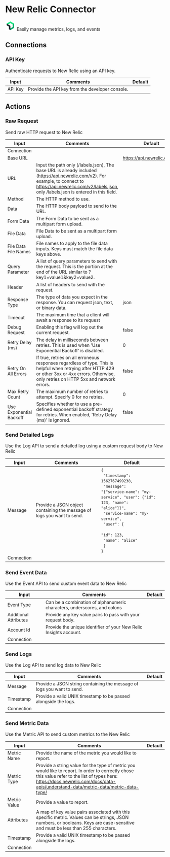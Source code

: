 # New Relic Connector

![New Relic](./assets/new-relic.png#connector-icon)
Easily manage metrics, logs, and events

## Connections

### API Key

Authenticate requests to New Relic using an API key.

| Input   | Comments                                        | Default |
| ------- | ----------------------------------------------- | ------- |
| API Key | Provide the API key from the developer console. |         |

## Actions

### Raw Request

Send raw HTTP request to New Relic

| Input                   | Comments                                                                                                                                                                                                            | Default                     |
| ----------------------- | ------------------------------------------------------------------------------------------------------------------------------------------------------------------------------------------------------------------- | --------------------------- |
| Connection              |                                                                                                                                                                                                                     |                             |
| Base URL                |                                                                                                                                                                                                                     | https://api.newrelic.com/v2 |
| URL                     | Input the path only (/labels.json), The base URL is already included (https://api.newrelic.com/v2). For example, to connect to https://api.newrelic.com/v2/labels.json, only /labels.json is entered in this field. |                             |
| Method                  | The HTTP method to use.                                                                                                                                                                                             |                             |
| Data                    | The HTTP body payload to send to the URL.                                                                                                                                                                           |                             |
| Form Data               | The Form Data to be sent as a multipart form upload.                                                                                                                                                                |                             |
| File Data               | File Data to be sent as a multipart form upload.                                                                                                                                                                    |                             |
| File Data File Names    | File names to apply to the file data inputs. Keys must match the file data keys above.                                                                                                                              |                             |
| Query Parameter         | A list of query parameters to send with the request. This is the portion at the end of the URL similar to ?key1=value1&key2=value2.                                                                                 |                             |
| Header                  | A list of headers to send with the request.                                                                                                                                                                         |                             |
| Response Type           | The type of data you expect in the response. You can request json, text, or binary data.                                                                                                                            | json                        |
| Timeout                 | The maximum time that a client will await a response to its request                                                                                                                                                 |                             |
| Debug Request           | Enabling this flag will log out the current request.                                                                                                                                                                | false                       |
| Retry Delay (ms)        | The delay in milliseconds between retries. This is used when 'Use Exponential Backoff' is disabled.                                                                                                                 | 0                           |
| Retry On All Errors     | If true, retries on all erroneous responses regardless of type. This is helpful when retrying after HTTP 429 or other 3xx or 4xx errors. Otherwise, only retries on HTTP 5xx and network errors.                    | false                       |
| Max Retry Count         | The maximum number of retries to attempt. Specify 0 for no retries.                                                                                                                                                 | 0                           |
| Use Exponential Backoff | Specifies whether to use a pre-defined exponential backoff strategy for retries. When enabled, 'Retry Delay (ms)' is ignored.                                                                                       | false                       |

### Send Detailed Logs

Use the Log API to send a detailed log using a custom request body to New Relic

| Input      | Comments                                                               | Default                                                                                                                                                                                                                                             |
| ---------- | ---------------------------------------------------------------------- | --------------------------------------------------------------------------------------------------------------------------------------------------------------------------------------------------------------------------------------------------- |
| Message    | Provide a JSON object containing the message of logs you want to send. | <code>{<br /> "timestamp": 1562767499238,<br /> "message": "{"service-name": "my-service", "user": {"id": 123, "name": "alice"}}",<br /> "service-name": "my-service",<br /> "user": {<br /> "id": 123,<br /> "name": "alice"<br /> }<br />}</code> |
| Connection |                                                                        |                                                                                                                                                                                                                                                     |

### Send Event Data

Use the Event API to send custom event data to New Relic

| Input                 | Comments                                                                 | Default |
| --------------------- | ------------------------------------------------------------------------ | ------- |
| Event Type            | Can be a combination of alphanumeric characters, underscores, and colons |         |
| Additional Attributes | Provide any key value pairs to pass with your request body.              |         |
| Account Id            | Provide the unique identifier of your New Relic Insights account.        |         |
| Connection            |                                                                          |         |

### Send Logs

Use the Log API to send log data to New Relic

| Input      | Comments                                                               | Default |
| ---------- | ---------------------------------------------------------------------- | ------- |
| Message    | Provide a JSON string containing the message of logs you want to send. |         |
| Timestamp  | Provide a valid UNIX timestamp to be passed alongside the logs.        |         |
| Connection |                                                                        |         |

### Send Metric Data

Use the Metric API to send custom metrics to the New Relic

| Input        | Comments                                                                                                                                                                                                                               | Default |
| ------------ | -------------------------------------------------------------------------------------------------------------------------------------------------------------------------------------------------------------------------------------- | ------- |
| Metric Name  | Provide the name of the metric you would like to report.                                                                                                                                                                               |         |
| Metric Type  | Provide a string value for the type of metric you would like to report. In order to correctly chose this value refer to the list of types here: https://docs.newrelic.com/docs/data-apis/understand-data/metric-data/metric-data-type/ |         |
| Metric Value | Provide a value to report.                                                                                                                                                                                                             |         |
| Attributes   | A map of key value pairs associated with this specific metric. Values can be strings, JSON numbers, or booleans. Keys are case-sensitive and must be less than 255 characters.                                                         |         |
| Timestamp    | Provide a valid UNIX timestamp to be passed alongside the logs.                                                                                                                                                                        |         |
| Connection   |                                                                                                                                                                                                                                        |         |
